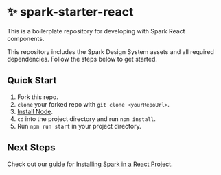 # ✨ spark-starter-react
This is a boilerplate repository for developing with Spark React components.

This repository includes the Spark Design System assets and all required dependencies. Follow the steps below to get started.

## Quick Start

1. Fork this repo.
1. `clone` your forked repo with `git clone <yourRepoUrl>`.
1. [Install Node](https://nodejs.org/en/).
1. `cd` into the project directory and run `npm install`.
1. Run `npm run start` in your project directory.

## Next Steps

Check out our guide for [Installing Spark in a React Project](https://sparkdesignsystem.com/installing-spark/react).